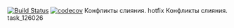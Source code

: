 [![Build Status](https://travis-ci.org/anderson178/job4j.svg?branch=master)](https://travis-ci.org/anderson178/job4j)
[![codecov](https://codecov.io/gh/anderson178/job4j/branch/master/graph/badge.svg)](https://codecov.io/gh/anderson178/job4j)
Конфликты слияния. hotfix
Конфликты слияния. task_126026